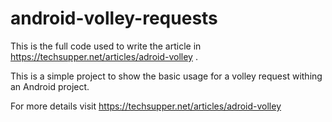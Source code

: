# android-volley-requests
This is the full code used to write the article in https://techsupper.net/articles/adroid-volley .

This is a simple project to show the basic usage for a volley request withing an Android project.

For more details visit https://techsupper.net/articles/adroid-volley
